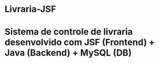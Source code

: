 # Livraria-JSF
<h1>Sistema de controle de livraria desenvolvido com JSF (Frontend) + Java (Backend) + MySQL (DB)<h1>
